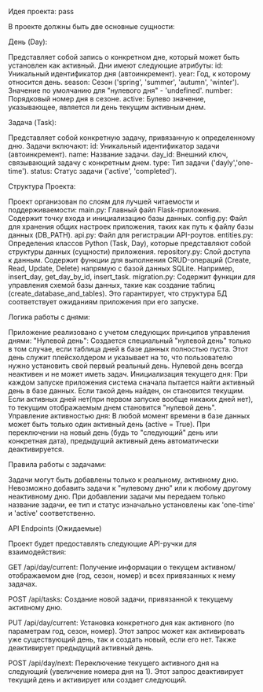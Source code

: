 Идея проекта:
 pass

В проекте должны быть две основные сущности:

День (Day): 

Представляет собой запись о конкретном дне, который может быть установлен как активный. Дни имеют следующие атрибуты:
id: Уникальный идентификатор дня (автоинкремент).
year: Год, к которому относится день.
season: Сезон ('spring', 'summer', 'autumn', 'winter'). Значение по умолчанию для "нулевого дня" - 'undefined'.
number: Порядковый номер дня в сезоне.
active: Булево значение, указывающее, является ли день текущим активным днем.

Задача (Task):

Представляет собой конкретную задачу, привязанную к определенному дню. Задачи включают:
id: Уникальный идентификатор задачи (автоинкремент).
name: Название задачи.
day_id: Внешний ключ, связывающий задачу с конкретным днем.
type: Тип задачи ('dayly','one-time').
status: Статус задачи ('active', 'completed').

Структура Проекта:

Проект организован по слоям для лучшей читаемости и поддерживаемости:
main.py: Главный файл Flask-приложения. Содержит точку входа и инициализацию базы данных.
config.py: Файл для хранения общих настроек приложения, таких как путь к файлу базы данных (DB_PATH).
api.py: Файл для регистрации API-роутов.
entities.py: Определения классов Python (Task, Day), которые представляют собой структуры данных (сущности) приложения.
repository.py: Слой доступа к данным. Содержит функции для выполнения CRUD-операций (Create, Read, Update, Delete) напрямую с базой данных SQLite. Например, insert_day, get_day_by_id, insert_task.
migration.py: Содержит функции для управления схемой базы данных, такие как создание таблиц (create_database_and_tables). Это гарантирует, что структура БД соответствует ожиданиям приложения при его запуске.

Логика работы с днями:

Приложение реализовано с учетом следующих принципов управления днями:
"Нулевой день": Создается специальный "нулевой день" только в том случае, если таблица дней в базе данных полностью пуста. Этот день служит плейсхолдером и указывает на то, что пользователю нужно установить свой первый реальный день. Нулевой день всегда неактивен и не может иметь задач.
Инициализация текущего дня: При каждом запуске приложения система сначала пытается найти активный день в базе данных. Если такой день найден, он становится текущим. Если активных дней нет(при первом запуске вообще никаких дней нет), то текущим отображаемым днем становится "нулевой день".
Управление активностью дня: В любой момент времени в базе данных может быть только один активный день (active = True). При переключении на новый день (будь то "следующий" день или конкретная дата), предыдущий активный день автоматически деактивируется.

Правила работы с задачами:

Задачи могут быть добавлены только к реальному, активному дню. Невозможно добавить задачи к "нулевому дню" или к любому другому неактивному дню.
При добавлении задачи мы передаем только название задачи, ее тип и статус изначально установлены как 'one-time' и 'active' соответственно.

API Endpoints (Ожидаемые)

Проект будет предоставлять следующие API-ручки для взаимодействия:

GET /api/day/current: Получение информации о текущем активном/отображаемом дне (год, сезон, номер) и всех привязанных к нему задачах.

POST /api/tasks: Создание новой задачи, привязанной к текущему активному дню.

PUT /api/day/current: Установка конкретного дня как активного (по параметрам год, сезон, номер). Этот запрос может как активировать уже существующий день, так и создать новый, если его нет. Также деактивирует предыдущий активный день.

POST /api/day/next: Переключение текущего активного дня на следующий (увеличение номера дня на 1). Этот запрос деактивирует текущий день и активирует или создает следующий.
